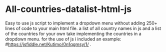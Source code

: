 # All-countries-datalist-html-js
Easy to use js script to implement a dropdown menu without adding 250+ lines of code to your main html file.
a list of all country names in js and a list of the countries for your own take implementing the countries in a dropdown menu. 
for the use of js i included an example: #https://jsfiddle.net/Kutimo/0n1qgmsy/1/ .
